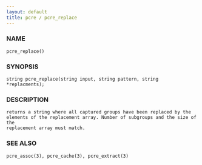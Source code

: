 ```yaml
---
layout: default
title: pcre / pcre_replace
---
```


### NAME

    pcre_replace()

### SYNOPSIS

    string pcre_replace(string input, string pattern, string *replacments);

### DESCRIPTION

    returns a string where all captured groups have been replaced by the
    elements of the replacement array. Number of subgroups and the size of the
    replacement array must match.

### SEE ALSO

    pcre_assoc(3), pcre_cache(3), pcre_extract(3)
